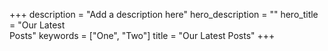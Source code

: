 +++
description = "Add a description here"
hero_description = ""
hero_title = "Our Latest<br> Posts"
keywords = ["One", "Two"]
title = "Our Latest Posts"
+++
